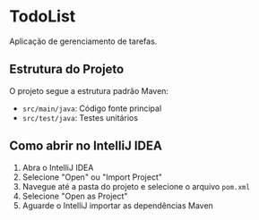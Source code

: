 # TodoList

Aplicação de gerenciamento de tarefas.

## Estrutura do Projeto

O projeto segue a estrutura padrão Maven:
- `src/main/java`: Código fonte principal
- `src/test/java`: Testes unitários

## Como abrir no IntelliJ IDEA

1. Abra o IntelliJ IDEA
2. Selecione "Open" ou "Import Project"
3. Navegue até a pasta do projeto e selecione o arquivo `pom.xml`
4. Selecione "Open as Project"
5. Aguarde o IntelliJ importar as dependências Maven